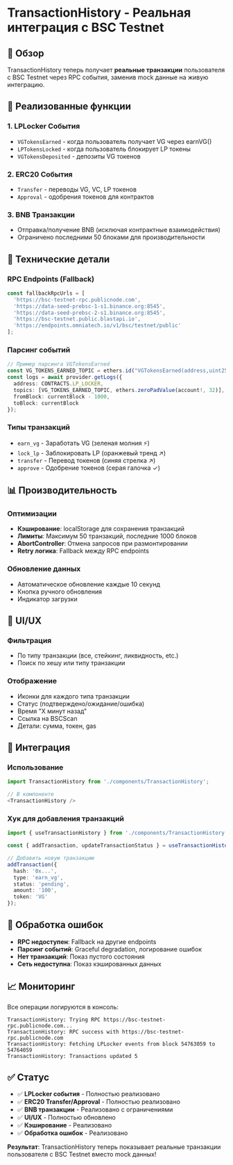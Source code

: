 # TransactionHistory - Реальная интеграция с BSC Testnet

## 🎯 Обзор

TransactionHistory теперь получает **реальные транзакции** пользователя с BSC Testnet через RPC события, заменив mock данные на живую интеграцию.

## 🔧 Реализованные функции

### 1. **LPLocker События**
- `VGTokensEarned` - когда пользователь получает VG через earnVG()
- `LPTokensLocked` - когда пользователь блокирует LP токены  
- `VGTokensDeposited` - депозиты VG токенов

### 2. **ERC20 События**
- `Transfer` - переводы VG, VC, LP токенов
- `Approval` - одобрения токенов для контрактов

### 3. **BNB Транзакции**
- Отправка/получение BNB (исключая контрактные взаимодействия)
- Ограничено последними 50 блоками для производительности

## 🚀 Технические детали

### RPC Endpoints (Fallback)
```typescript
const fallbackRpcUrls = [
  'https://bsc-testnet-rpc.publicnode.com',
  'https://data-seed-prebsc-1-s1.binance.org:8545', 
  'https://data-seed-prebsc-2-s1.binance.org:8545',
  'https://bsc-testnet.public.blastapi.io',
  'https://endpoints.omniatech.io/v1/bsc/testnet/public'
];
```

### Парсинг событий
```typescript
// Пример парсинга VGTokensEarned
const VG_TOKENS_EARNED_TOPIC = ethers.id("VGTokensEarned(address,uint256,uint256,uint256,uint256,uint256)");
const logs = await provider.getLogs({
  address: CONTRACTS.LP_LOCKER,
  topics: [VG_TOKENS_EARNED_TOPIC, ethers.zeroPadValue(account!, 32)],
  fromBlock: currentBlock - 1000,
  toBlock: currentBlock
});
```

### Типы транзакций
- `earn_vg` - Заработать VG (зеленая молния ⚡)
- `lock_lp` - Заблокировать LP (оранжевый тренд ↗️)
- `transfer` - Перевод токенов (синяя стрелка ↗️)
- `approve` - Одобрение токенов (серая галочка ✓)

## 📊 Производительность

### Оптимизации
- **Кэширование**: localStorage для сохранения транзакций
- **Лимиты**: Максимум 50 транзакций, последние 1000 блоков
- **AbortController**: Отмена запросов при размонтировании
- **Retry логика**: Fallback между RPC endpoints

### Обновление данных
- Автоматическое обновление каждые 10 секунд
- Кнопка ручного обновления
- Индикатор загрузки

## 🎨 UI/UX

### Фильтрация
- По типу транзакции (все, стейкинг, ликвидность, etc.)
- Поиск по хешу или типу транзакции

### Отображение
- Иконки для каждого типа транзакции
- Статус (подтверждено/ожидание/ошибка)
- Время "X минут назад"
- Ссылка на BSCScan
- Детали: сумма, токен, gas

## 🔗 Интеграция

### Использование
```typescript
import TransactionHistory from './components/TransactionHistory';

// В компоненте
<TransactionHistory />
```

### Хук для добавления транзакций
```typescript
import { useTransactionHistory } from './components/TransactionHistory';

const { addTransaction, updateTransactionStatus } = useTransactionHistory();

// Добавить новую транзакцию
addTransaction({
  hash: '0x...',
  type: 'earn_vg',
  status: 'pending',
  amount: '100',
  token: 'VG'
});
```

## 🐛 Обработка ошибок

- **RPC недоступен**: Fallback на другие endpoints
- **Парсинг событий**: Graceful degradation, логирование ошибок
- **Нет транзакций**: Показ пустого состояния
- **Сеть недоступна**: Показ кэшированных данных

## 📈 Мониторинг

Все операции логируются в консоль:
```
TransactionHistory: Trying RPC https://bsc-testnet-rpc.publicnode.com...
TransactionHistory: RPC success with https://bsc-testnet-rpc.publicnode.com
TransactionHistory: Fetching LPLocker events from block 54763059 to 54764059
TransactionHistory: Transactions updated 5
```

## ✅ Статус

- ✅ **LPLocker события** - Полностью реализовано
- ✅ **ERC20 Transfer/Approval** - Полностью реализовано  
- ✅ **BNB транзакции** - Реализовано с ограничениями
- ✅ **UI/UX** - Полностью обновлено
- ✅ **Кэширование** - Реализовано
- ✅ **Обработка ошибок** - Реализовано

**Результат**: TransactionHistory теперь показывает реальные транзакции пользователя с BSC Testnet вместо mock данных! 